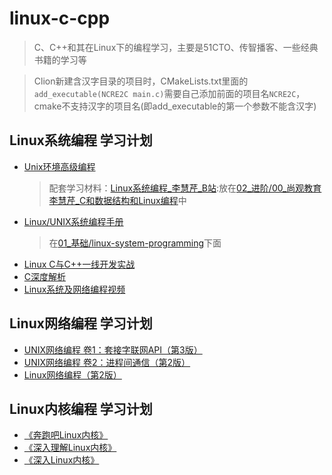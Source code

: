 # linux-c-cpp

> C、C++和其在Linux下的编程学习，主要是51CTO、传智播客、一些经典书籍的学习等

> Clion新建含汉字目录的项目时，CMakeLists.txt里面的`add_executable(NCRE2C main.c)`需要自己添加前面的项目名`NCRE2C`，cmake不支持汉字的项目名(即add_executable的第一个参数不能含汉字)

## Linux系统编程 学习计划
+ [Unix环境高级编程](https://book.douban.com/subject/25900403/)
  > 配套学习材料：[Linux系统编程_李慧芹_B站](https://www.bilibili.com/video/BV1yJ411S7r6):放在[02_进阶/00_尚观教育李慧芹_C和数据结构和Linux编程](02_进阶/00_尚观教育李慧芹_C和数据结构和Linux编程)中
+ [Linux/UNIX系统编程手册](https://book.douban.com/subject/25809330/)
  > 在[01_基础/linux-system-programming](01_基础/linux-system-programming)下面
+ [Linux C与C++一线开发实战](02_进阶/LinuxC与C++一线开发实践)
+ [C深度解析](02_进阶/C深度解析)
+ [Linux系统及网络编程视频](02_进阶/Linux系统及网络编程视频)

## Linux网络编程 学习计划
+ [UNIX网络编程 卷1：套接字联网API（第3版）](https://book.douban.com/subject/26434583/)
+ [UNIX网络编程 卷2：进程间通信（第2版）](https://book.douban.com/subject/26434599/)
+ [Linux网络编程（第2版）](https://book.douban.com/subject/26669330/)

## Linux内核编程 学习计划
+ [《奔跑吧Linux内核》](https://book.douban.com/subject/27108677/)
+ [《深入理解Linux内核》](https://book.douban.com/subject/1767120/)
+ [《深入Linux内核》](https://book.douban.com/subject/4843567/)

